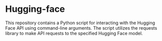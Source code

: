 # Hugging-face
This repository contains a Python script for interacting with the Hugging Face API using command-line arguments. The script utilizes the requests library to make API requests to the specified Hugging Face model.
